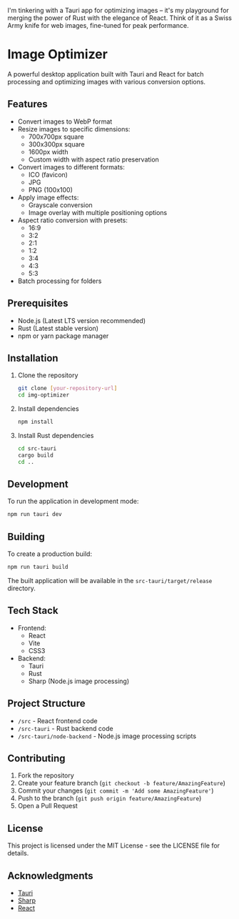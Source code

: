 I'm tinkering with a Tauri app for optimizing images – it's my playground for merging the power of Rust with the elegance of React.  Think of it as a Swiss Army knife for web images, fine-tuned for peak performance.


# Image Optimizer

A powerful desktop application built with Tauri and React for batch processing and optimizing images with various conversion options.

## Features

- Convert images to WebP format
- Resize images to specific dimensions:
  - 700x700px square
  - 300x300px square
  - 1600px width
  - Custom width with aspect ratio preservation
- Convert images to different formats:
  - ICO (favicon)
  - JPG
  - PNG (100x100)
- Apply image effects:
  - Grayscale conversion
  - Image overlay with multiple positioning options
- Aspect ratio conversion with presets:
  - 16:9
  - 3:2
  - 2:1
  - 1:2
  - 3:4
  - 4:3
  - 5:3
- Batch processing for folders

## Prerequisites

- Node.js (Latest LTS version recommended)
- Rust (Latest stable version)
- npm or yarn package manager

## Installation

1. Clone the repository
   ```bash
   git clone [your-repository-url]
   cd img-optimizer
   ```

2. Install dependencies
   ```bash
   npm install
   ```

3. Install Rust dependencies
   ```bash
   cd src-tauri
   cargo build
   cd ..
   ```

## Development

To run the application in development mode:

```bash
npm run tauri dev
```

## Building

To create a production build:

```bash
npm run tauri build
```

The built application will be available in the `src-tauri/target/release` directory.

## Tech Stack

- Frontend:
  - React
  - Vite
  - CSS3
- Backend:
  - Tauri
  - Rust
  - Sharp (Node.js image processing)

## Project Structure

- `/src` - React frontend code
- `/src-tauri` - Rust backend code
- `/src-tauri/node-backend` - Node.js image processing scripts

## Contributing

1. Fork the repository
2. Create your feature branch (`git checkout -b feature/AmazingFeature`)
3. Commit your changes (`git commit -m 'Add some AmazingFeature'`)
4. Push to the branch (`git push origin feature/AmazingFeature`)
5. Open a Pull Request

## License

This project is licensed under the MIT License - see the LICENSE file for details.

## Acknowledgments

- [Tauri](https://tauri.app/)
- [Sharp](https://sharp.pixelplumbing.com/)
- [React](https://reactjs.org/)
